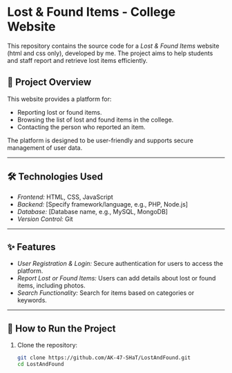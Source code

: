 # Lost & Found Items - College Website  

This repository contains the source code for a *Lost & Found Items* website (html and css only), developed by me. The project aims to help students and staff report and retrieve lost items efficiently.

## 📖 Project Overview  
This website provides a platform for:  
- Reporting lost or found items.  
- Browsing the list of lost and found items in the college.  
- Contacting the person who reported an item.  

The platform is designed to be user-friendly and supports secure management of user data.  

---



## 🛠️ Technologies Used  
- *Frontend:* HTML, CSS, JavaScript  
- *Backend:* [Specify framework/language, e.g., PHP, Node.js]  
- *Database:* [Database name, e.g., MySQL, MongoDB]  
- *Version Control:* Git  

---

## ✨ Features  
- *User Registration & Login:* Secure authentication for users to access the platform.  
- *Report Lost or Found Items:* Users can add details about lost or found items, including photos.  
- *Search Functionality:* Search for items based on categories or keywords.  

---

## 🚀 How to Run the Project  
1. Clone the repository:  
   ```bash  
   git clone https://github.com/AK-47-SHaT/LostAndFound.git  
   cd LostAndFound 
